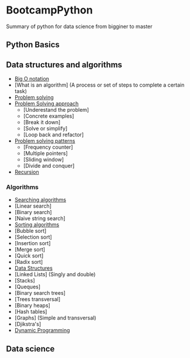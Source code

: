 # BootcampPython
Summary of python for data science from bigginer to master

## Python Basics

## Data structures and algorithms
* [Big O notation](#c)
 * [What is an algorithm] (A process or set of steps to complete a certain task)
* [Problem solving]()
 * [Problem Solving approach]()
   * [Underestand the problem]
   * [Concrete examples]
   * [Break it down]
   * [Solve or simplify]
   * [Loop back and refactor]
 * [Problem solving patterns]()
   * [Frequency counter]
   * [Multiple pointers]
   * [Sliding window]
   * [Divide and conquer]
* [Recursion]()
### Algorithms
* [Searching algorithms]()
 * [Linear search]
 * [Binary search]
 * [Naive string search]
* [Sorting algorithms]()
 * [Bubble sort]
 * [Selection sort]
 * [Insertion sort]
 * [Merge sort]
 * [Quick sort]
 * [Radix sort]
* [Data Structures]()
 * [Linked Lists] (Singly and double)
 * [Stacks]
 * [Queques]
 * [Binary search trees]
 * [Trees transversal]
 * [Binary heaps]
 * [Hash tables]
 * [Graphs] (Simple and transversal)
 * [Djikstra's]
* [Dynamic Programming]()

## Data science
